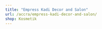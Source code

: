 ```yaml
---
title: "Empress Kadi Decor and Salon"
url: /accra/empress-kadi-decor-and-salon/
shop: Kosmetik
---
```

